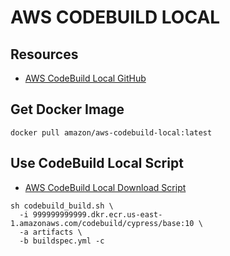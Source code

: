 # AWS CODEBUILD LOCAL

## Resources

- [AWS CodeBuild Local GitHub](https://github.com/aws/aws-codebuild-docker-images/tree/master/local_builds)

## Get Docker Image

```console
docker pull amazon/aws-codebuild-local:latest
```

## Use CodeBuild Local Script

- [AWS CodeBuild Local Download Script](https://github.com/aws/aws-codebuild-docker-images/blob/master/local_builds/codebuild_build.sh)

```console
sh codebuild_build.sh \
  -i 999999999999.dkr.ecr.us-east-1.amazonaws.com/codebuild/cypress/base:10 \
  -a artifacts \
  -b buildspec.yml -c
```
